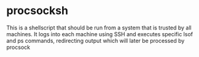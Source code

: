 # procsocksh

This is a shellscript that should be run from a system that is trusted by all machines. It logs into each machine using SSH and executes specific lsof and ps commands, redirecting output which will later be processed by procsock